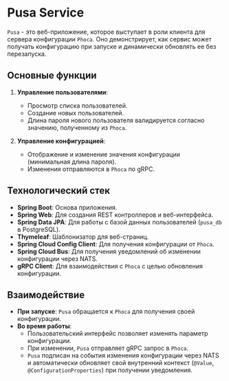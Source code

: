 # Pusa Service

`Pusa` - это веб-приложение, которое выступает в роли клиента для сервера конфигурации `Phoca`. Оно демонстрирует, как сервис может получать конфигурацию при запуске и динамически обновлять ее без перезапуска.

## Основные функции

1.  **Управление пользователями**:
    - Просмотр списка пользователей.
    - Создание новых пользователей.
    - Длина пароля нового пользователя валидируется согласно значению, полученному из `Phoca`.

2.  **Управление конфигурацией**:
    - Отображение и изменение значения конфигурации (минимальная длина пароля).
    - Изменения отправляются в `Phoca` по gRPC.

## Технологический стек

- **Spring Boot**: Основа приложения.
- **Spring Web**: Для создания REST контроллеров и веб-интерфейса.
- **Spring Data JPA**: Для работы с базой данных пользователей (`pusa_db` в PostgreSQL).
- **Thymeleaf**: Шаблонизатор для веб-страниц.
- **Spring Cloud Config Client**: Для получения конфигурации от `Phoca`.
- **Spring Cloud Bus**: Для получения уведомлений об изменении конфигурации через NATS.
- **gRPC Client**: Для взаимодействия с `Phoca` с целью обновления конфигурации.

## Взаимодействие

- **При запуске**: `Pusa` обращается к `Phoca` для получения своей конфигурации.
- **Во время работы**:
    - Пользовательский интерфейс позволяет изменять параметр конфигурации.
    - При изменении, `Pusa` отправляет gRPC запрос в `Phoca`.
    - `Pusa` подписан на события изменения конфигурации через NATS и автоматически обновляет свой внутренний контекст (`@Value`, `@ConfigurationProperties`) при получении уведомления.
